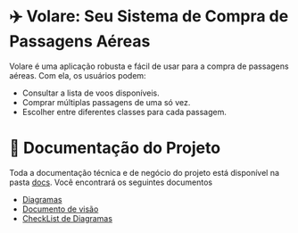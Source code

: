 # ✈️ Volare: Seu Sistema de Compra de Passagens Aéreas
Volare é uma aplicação robusta e fácil de usar para a compra de passagens aéreas. Com ela, os usuários podem:

- Consultar a lista de voos disponíveis.
- Comprar múltiplas passagens de uma só vez.
- Escolher entre diferentes classes para cada passagem.

# 📝 Documentação do Projeto
Toda a documentação técnica e de negócio do projeto está disponível na pasta [docs](./docs/).
Você encontrará os seguintes documentos
  - [Diagramas](./docs/diagramas.pdf)
  - [Documento de visão](./docs/documento_de_visao.pdf)
  - [CheckList de Diagramas](./docs/conscistencia_de_diagramas.pdf) 
